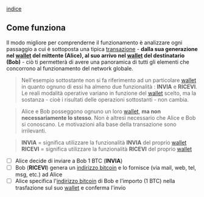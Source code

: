 [indice](README.md)
## Come funziona
Il modo migliore per comprenderne il funzionamento è analizzare ogni passaggio a cui è sottoposta una tipica [transazione](glossario.md#transazione) - __dalla sua generazione nel [wallet](glossario.md#wallet) del mittente  (Alice), al suo arrivo nel [wallet](glossario.md#wallet) del destinatario (Bob)__ - ciò ti permetterà di avere una panoramica di tutti gli elementi che concorrono al funzionamento del network globale.

> Nell'esempio sottostante non si fa riferimento ad un particolare [wallet](glossario.md#wallet) in quanto ognuno di essi ha almeno due funzionalità : __INVIA__ e __RICEVI__. Le reali modalità operative variano in funzione del [wallet](glossario.md#wallet) scelto, ma la sostanza - cioè i risultati delle operazioni sottostanti - non cambia.

> Alice e Bob posseggono ognuno un loro [wallet](glossario.md#wallet), __ma non necessariamente lo stesso__. Non è altresì necessario che Alice e Bob si conoscano. Le motivazioni alla base della transazione sono irrilevanti. 

> __INVIA__ = significa utilizzare la funzionalità __INVIA__ del proprio [wallet](glossario.md#wallet)
__RICEVI__ = significa utilizzare la funzionalità __RICEVI__ del proprio [wallet](glossario.md#wallet)

- [ ] Alice decide di inviare a Bob 1 BTC (__INVIA__)
- [ ] Bob (__RICEVI__) genera un [indirizzo bitcoin](glossario.md#address) e lo fornisce (via mail, web, tel, msg, etc.) ad Alice 
- [ ] Alice specifica l'[indirizzo bitcoin](glossario.md#address) di Bob e l'importo (1 BTC) nella trasfazione sul suo [wallet](glossario.md#wallet) e conferma l'invio
